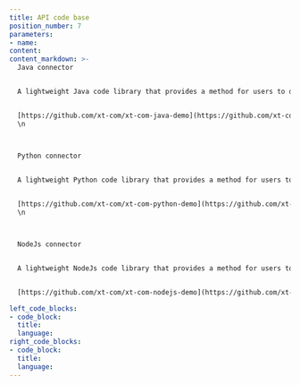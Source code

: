```yaml
---
title: API code base
position_number: 7
parameters:
- name:
content:
content_markdown: >-
  Java connector


  A lightweight Java code library that provides a method for users to directly call the API


  [https://github.com/xt-com/xt-com-java-demo](https://github.com/xt-com/xt-com-java-demo)
  \n



  Python connector


  A lightweight Python code library that provides a method for users to directly call the API
  

  [https://github.com/xt-com/xt-com-python-demo](https://github.com/xt-com/xt-com-python-demo)
  \n



  NodeJs connector


  A lightweight NodeJs code library that provides a method for users to directly call the API


  [https://github.com/xt-com/xt-com-nodejs-demo](https://github.com/xt-com/xt-com-nodejs-demo)

left_code_blocks:
- code_block:
  title:
  language:
right_code_blocks:
- code_block:
  title:
  language:
---
```

